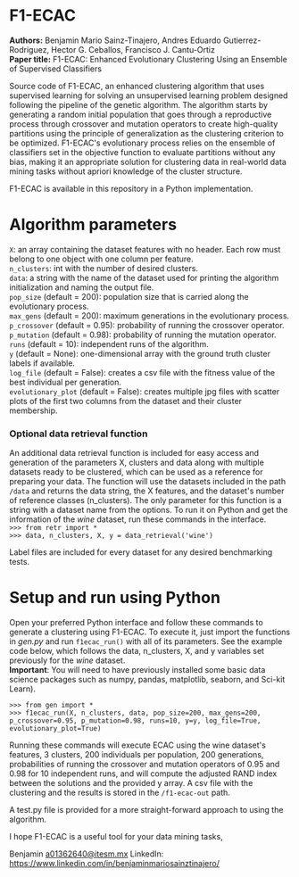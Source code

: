 # F1-ECAC

**Authors:** Benjamin Mario Sainz-Tinajero, Andres Eduardo Gutierrez-Rodriguez, Hector G. Ceballos, Francisco J. Cantu-Ortiz  
**Paper title:** F1-ECAC: Enhanced Evolutionary Clustering Using an Ensemble of Supervised Classifiers

Source code of F1-ECAC, an enhanced clustering algorithm that uses supervised learning for solving an unsupervised learning problem designed following the pipeline of the genetic algorithm. The algorithm starts by generating a random initial population that goes through a reproductive process through crossover and mutation operators to create high-quality partitions using the principle of generalization as the clustering criterion to be optimized. F1-ECAC's evolutionary process relies on the ensemble of classifiers set in the objective function to evaluate partitions without any bias, making it an appropriate solution for clustering data in real-world data mining tasks without apriori knowledge of the cluster structure.

F1-ECAC is available in this repository in a Python implementation.

# Algorithm parameters
``X``: an array containing the dataset features with no header. Each row must belong to one object with one column per feature.  
``n_clusters``: int with the number of desired clusters.  
``data``: a string with the name of the dataset used for printing the algorithm initialization and naming the output file.  
``pop_size`` (default = 200): population size that is carried along the evolutionary process.   
``max_gens`` (default = 200): maximum generations in the evolutionary process.   
``p_crossover`` (default = 0.95): probability of running the crossover operator.  
``p_mutation`` (default = 0.98): probability of running the mutation operator.  
``runs`` (default = 10): independent runs of the algorithm.  
``y`` (default = None): one-dimensional array with the ground truth cluster labels if available.  
``log_file`` (default = False): creates a csv file with the fitness value of the best individual per generation.  
``evolutionary_plot`` (default = False): creates multiple jpg files with scatter plots of the first two columns from the dataset and their cluster membership.  

### Optional data retrieval function
An additional data retrieval function is included for easy access and generation of the parameters X, clusters and data along with multiple datasets ready to be clustered, which can be used as a reference for preparing your data. The function will use the datasets included in the path ``/data`` and returns the data string, the X features, and the dataset's number of reference classes (n_clusters). The only parameter for this function is a string with a dataset name from the options. To run it on Python and get the information of the *wine* dataset, run these commands in the interface.     
``>>> from retr import *``  
``>>> data, n_clusters, X, y = data_retrieval('wine')``  

Label files are included for every dataset for any desired benchmarking tests.

# Setup and run using Python
Open your preferred Python interface and follow these commands to generate a clustering using F1-ECAC. To execute it, just import the functions in *gen.py* and run ``f1ecac_run()`` with all of its parameters. See the example code below, which follows the data, n_clusters, X, and y variables set previously for the *wine* dataset.  
**Important**: You will need to have previously installed some basic data science packages such as numpy, pandas, matplotlib, seaborn, and Sci-kit Learn).

``>>> from gen import *``  
``>>> f1ecac_run(X, n_clusters, data, pop_size=200, max_gens=200, p_crossover=0.95, p_mutation=0.98, runs=10, y=y, log_file=True, evolutionary_plot=True)``  

Running these commands will execute ECAC using the wine dataset's features, 3 clusters, 200 individuals per population, 200 generations, probabilities of running the crossover and mutation operators of 0.95 and 0.98 for 10 independent runs, and will compute the adjusted RAND index between the solutions and the provided y array. A csv file with the clustering and the results is stored in the ``/f1-ecac-out`` path.

A test.py file is provided for a more straight-forward approach to using the algorithm.  

I hope F1-ECAC is a useful tool for your data mining tasks,

Benjamin
a01362640@itesm.mx
LinkedIn: https://www.linkedin.com/in/benjaminmariosainztinajero/

